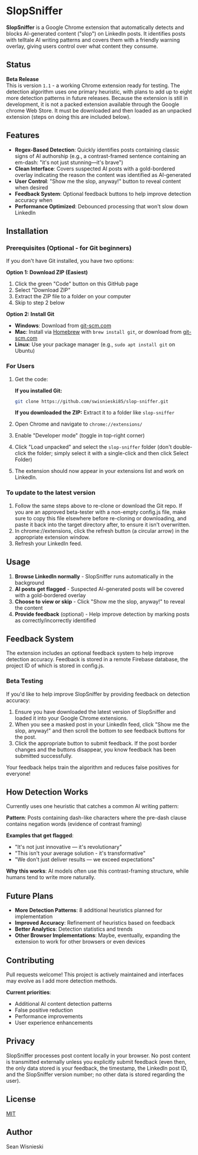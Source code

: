 # SlopSniffer

**SlopSniffer** is a Google Chrome extension that automatically detects and blocks AI-generated content ("slop") on LinkedIn posts. It identifies posts with telltale AI writing patterns and covers them with a friendly warning overlay, giving users control over what content they consume.

## Status

**Beta Release**  
This is version `1.1` - a working Chrome extension ready for testing. The detection algorithm uses one primary heuristic, with plans to add up to eight more detection patterns in future releases. Because the extension is still in development, it is not a packed extension available through the Google chrome Web Store. It must be downloaded and then loaded as an unpacked extension (steps on doing this are included below).

## Features

- **Regex-Based Detection**: Quickly identifies posts containing classic signs of AI authorship (e.g., a contrast-framed sentence containing an em-dash: "it's not just stunning—it's brave")
- **Clean Interface**: Covers suspected AI posts with a gold-bordered overlay indicating the reason the content was identified as AI-generated
- **User Control**: "Show me the slop, anyway!" button to reveal content when desired
- **Feedback System**: Optional feedback buttons to help improve detection accuracy when
- **Performance Optimized**: Debounced processing that won't slow down LinkedIn

## Installation

### Prerequisites (Optional - for Git beginners)

If you don't have Git installed, you have two options:

**Option 1: Download ZIP (Easiest)**
1. Click the green "Code" button on this GitHub page
2. Select "Download ZIP"
3. Extract the ZIP file to a folder on your computer
4. Skip to step 2 below

**Option 2: Install Git**
- **Windows**: Download from [git-scm.com](https://git-scm.com/download/win)
- **Mac**: Install via [Homebrew](https://brew.sh/) with `brew install git`, or download from [git-scm.com](https://git-scm.com/download/mac)
- **Linux**: Use your package manager (e.g., `sudo apt install git` on Ubuntu)

### For Users

1. Get the code:
   
   **If you installed Git:**
   ```bash
   git clone https://github.com/swisnieski85/slop-sniffer.git
   ```
   
   **If you downloaded the ZIP:**
   Extract it to a folder like `slop-sniffer`

2. Open Chrome and navigate to `chrome://extensions/`

3. Enable "Developer mode" (toggle in top-right corner)

4. Click "Load unpacked" and select the `slop-sniffer` folder (don't double-click the folder; simply select it with a single-click and then click Select Folder)

5. The extension should now appear in your extensions list and work on LinkedIn.

### To update to the latest version

1. Follow the same steps above to re-clone or download the Git repo. If you are an approved beta-tester with a non-empty config.js file, make sure to copy this file elsewhere before re-cloning or downloading, and paste it back into the target directory after, to ensure it isn't overwritten.
2. In chrome://extensions, click the refresh button (a circular arrow) in the appropriate extension window.
3. Refresh your LinkedIn feed.

## Usage

1. **Browse LinkedIn normally** - SlopSniffer runs automatically in the background
2. **AI posts get flagged** - Suspected AI-generated posts will be covered with a gold-bordered overlay
3. **Choose to view or skip** - Click "Show me the slop, anyway!" to reveal the content
4. **Provide feedback** (optional) - Help improve detection by marking posts as correctly/incorrectly identified

## Feedback System

The extension includes an optional feedback system to help improve detection accuracy. Feedback is stored in a remote Firebase database, the project ID of which is stored in config.js.

### Beta Testing

If you'd like to help improve SlopSniffer by providing feedback on detection accuracy:

1. Ensure you have downloaded the latest version of SlopSniffer and loaded it into your Google Chrome extensions.
2. When you see a masked post in your LinkedIn feed, click "Show me the slop, anyway!" and then scroll the bottom to see feedback buttons for the post.
3. Click the appropriate button to submit feedback. If the post border changes and the buttons disappear, you know feedback has been submitted successfully.

Your feedback helps train the algorithm and reduces false positives for everyone!

## How Detection Works

Currently uses one heuristic that catches a common AI writing pattern:

**Pattern**: Posts containing dash-like characters where the pre-dash clause contains negation words (evidence of contrast framing)

**Examples that get flagged**:
- "It's not just innovative — it's revolutionary"
- "This isn't your average solution - it's transformative" 
- "We don't just deliver results — we exceed expectations"

**Why this works**: AI models often use this contrast-framing structure, while humans tend to write more naturally.

## Future Plans

- **More Detection Patterns**: 8 additional heuristics planned for implementation
- **Improved Accuracy**: Refinement of heuristics based on feedback
- **Better Analytics**: Detection statistics and trends
- **Other Browser Implementations**: Maybe, eventually, expanding the extension to work for other browsers or even devices

## Contributing

Pull requests welcome! This project is actively maintained and interfaces may evolve as I add more detection methods.

**Current priorities**:
- Additional AI content detection patterns
- False positive reduction  
- Performance improvements
- User experience enhancements

## Privacy

SlopSniffer processes post content locally in your browser. No post content is transmitted externally unless you explicitly submit feedback (even then, the only data stored is your feedback, the timestamp, the LinkedIn post ID, and the SlopSniffer version number; no other data is stored regarding the user).

## License

[MIT](LICENSE)

## Author

Sean Wisnieski